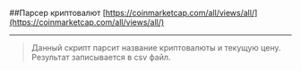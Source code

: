 ##Парсер криптовалют
[https://coinmarketcap.com/all/views/all/](https://coinmarketcap.com/all/views/all/)
***
>Данный скрипт парсит название криптовалюты и текущую цену. Результат записывается в csv файл.
